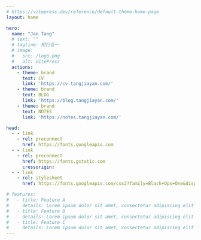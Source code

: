 ```yaml
---
# https://vitepress.dev/reference/default-theme-home-page
layout: home

hero:
  name: "Jan Tang"
  # text: ""
  # tagline: 知行合一
  # image:
  #   src: /logo.png
  #   alt: VitePress
  actions:
    - theme: brand
      text: CV
      link: 'https://cv.tangjiayan.com/'
    - theme: brand
      text: BLOG
      link: 'https://blog.tangjiayan.com/'
    - theme: brand
      text: NOTES
      link: 'https://notes.tangjiayan.com/'

head:
  - - link
    - rel: preconnect
      href: https://fonts.googleapis.com
  - - link
    - rel: preconnect
      href: https://fonts.gstatic.com
      cressorigin:
  - - link
    - rel: stylesheet
      href: https://fonts.googleapis.com/css2?family=Black+Ops+One&display=swap

# features:
#   - title: Feature A
#     details: Lorem ipsum dolor sit amet, consectetur adipiscing elit
#   - title: Feature B
#     details: Lorem ipsum dolor sit amet, consectetur adipiscing elit
#   - title: Feature C
#     details: Lorem ipsum dolor sit amet, consectetur adipiscing elit
---
```

